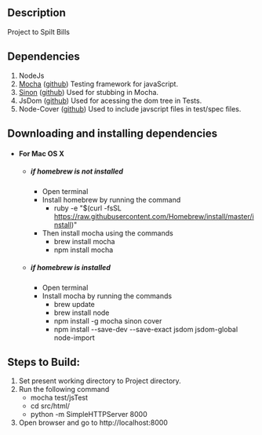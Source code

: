 
## Description

Project to Spilt Bills

## Dependencies
1. NodeJs
2. [Mocha](https://mochajs.org/) ([github](https://github.com/mochajs/mocha)) Testing framework for javaScript.
3. [Sinon](http://sinonjs.org/) ([github](https://github.com/sinonjs/sinon)) Used for stubbing in Mocha.
4. JsDom ([github](https://github.com/rstacruz/jsdom-global)) Used for acessing the dom tree in Tests.
5. Node-Cover ([github](https://github.com/itay/node-cover)) Used to include javscript files in test/spec files.

## Downloading and installing dependencies
- #### For Mac OS X

    - ##### if homebrew is not installed
        - Open terminal
        - Install homebrew by running the command
            - ruby -e "$(curl -fsSL https://raw.githubusercontent.com/Homebrew/install/master/install)"
        - Then install mocha using the commands
            - brew install mocha
            - npm install mocha

    - ##### if homebrew is installed
        - Open terminal
        - Install mocha by running the commands
            - brew update
            - brew install node
            - npm install -g mocha sinon cover
            - npm install --save-dev --save-exact jsdom jsdom-global node-import 

## Steps to Build:

1. Set present working directory to Project directory.
2. Run the following command
    - mocha test/jsTest
    - cd src/html/
    - python -m SimpleHTTPServer 8000
3. Open browser and go to http://localhost:8000